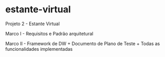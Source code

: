 # estante-virtual

Projeto 2 - Estante Virtual

Marco I - Requisitos e Padrão arquitetural 

Marco II - Framework de DW + Documento de Plano de Teste +
Todas as funcionalidades implementadas
